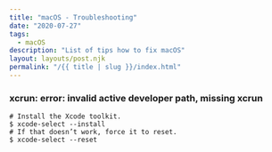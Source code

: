 ```yaml
---
title: "macOS - Troubleshooting"
date: "2020-07-27"
tags:
  - macOS
description: "List of tips how to fix macOS"
layout: layouts/post.njk
permalink: "/{{ title | slug }}/index.html"
---
```


### xcrun: error: invalid active developer path, missing xcrun

```shell
# Install the Xcode toolkit.
$ xcode-select --install
# If that doesn’t work, force it to reset.
$ xcode-select --reset
```
